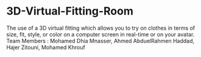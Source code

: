 # 3D-Virtual-Fitting-Room
The use of a  3D virtual fitting which allows you to try on clothes in terms of size, fit, style, or color on a computer screen in real-time or on your avatar.
Team Members : Mohamed Dhia Mnasser, Ahmed AbduelRahmen Haddad, Hajer Zitouni, Mohamed Khrouf
